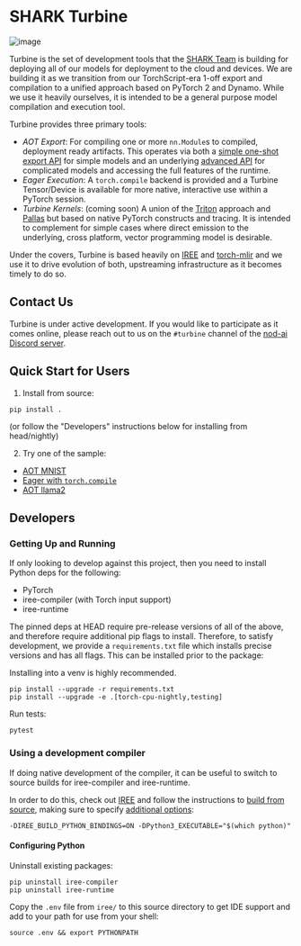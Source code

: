 # SHARK Turbine
![image](https://netl.doe.gov/sites/default/files/2020-11/Turbine-8412270026_83cfc8ee8f_c.jpg)

Turbine is the set of development tools that the [SHARK Team](https://github.com/nod-ai/SHARK)
is building for deploying all of our models for deployment to the cloud and devices. We
are building it as we transition from our TorchScript-era 1-off export and compilation 
to a unified approach based on PyTorch 2 and Dynamo. While we use it heavily ourselves, it 
is intended to be a general purpose model compilation and execution tool.

Turbine provides three primary tools:

* *AOT Export*: For compiling one or more `nn.Module`s to compiled, deployment
  ready artifacts. This operates via both a [simple one-shot export API](https://github.com/nod-ai/SHARK-Turbine/blob/main/python/shark_turbine/aot/exporter.py)
  for simple models and an underlying [advanced API](https://github.com/nod-ai/SHARK-Turbine/blob/main/python/shark_turbine/aot/compiled_module.py) for complicated models
  and accessing the full features of the runtime.
* *Eager Execution*: A `torch.compile` backend is provided and a Turbine Tensor/Device
  is available for more native, interactive use within a PyTorch session.
* *Turbine Kernels*: (coming soon) A union of the [Triton](https://github.com/openai/triton) approach and
  [Pallas](https://jax.readthedocs.io/en/latest/pallas/index.html) but based on
  native PyTorch constructs and tracing. It is intended to complement for simple
  cases where direct emission to the underlying, cross platform, vector programming model
  is desirable.

Under the covers, Turbine is based heavily on [IREE](https://github.com/openxla/iree) and
[torch-mlir](https://github.com/llvm/torch-mlir) and we use it to drive evolution
of both, upstreaming infrastructure as it becomes timely to do so.

## Contact Us

Turbine is under active development. If you would like to participate as it comes online,
please reach out to us on the `#turbine` channel of the 
[nod-ai Discord server](https://discord.gg/QMmR6f8rGb).

## Quick Start for Users

1. Install from source:

```
pip install .
```

(or follow the "Developers" instructions below for installing from head/nightly)

2. Try one of the sample:

  * [AOT MNIST](https://github.com/nod-ai/SHARK-Turbine/blob/main/examples/aot_mlp/mlp_export_simple.py)
  * [Eager with `torch.compile`](TODO)
  * [AOT llama2](TODO)

## Developers

### Getting Up and Running

If only looking to develop against this project, then you need to install Python
deps for the following:

* PyTorch
* iree-compiler (with Torch input support)
* iree-runtime

The pinned deps at HEAD require pre-release versions of all of the above, and
therefore require additional pip flags to install. Therefore, to satisfy
development, we provide a `requirements.txt` file which installs precise
versions and has all flags. This can be installed prior to the package:

Installing into a venv is highly recommended.

```
pip install --upgrade -r requirements.txt
pip install --upgrade -e .[torch-cpu-nightly,testing]
```

Run tests:

```
pytest
```

### Using a development compiler

If doing native development of the compiler, it can be useful to switch to
source builds for iree-compiler and iree-runtime.

In order to do this, check out [IREE](https://github.com/openxla/iree) and
follow the instructions to [build from source](https://openxla.github.io/iree/building-from-source/getting-started/#configuration-settings), making
sure to specify [additional options](https://openxla.github.io/iree/building-from-source/getting-started/#building-with-cmake):

```
-DIREE_BUILD_PYTHON_BINDINGS=ON -DPython3_EXECUTABLE="$(which python)"
```

#### Configuring Python

Uninstall existing packages:

```
pip uninstall iree-compiler
pip uninstall iree-runtime
```
Copy the `.env` file from `iree/` to this source directory to get IDE
support and add to your path for use from your shell:

```
source .env && export PYTHONPATH
```

